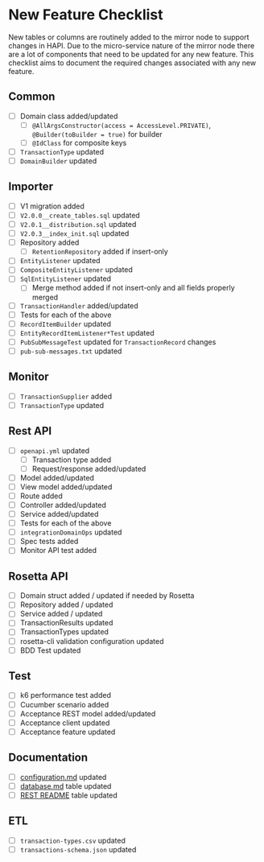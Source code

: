 # New Feature Checklist

New tables or columns are routinely added to the mirror node to support changes in HAPI. Due to the micro-service
nature of the mirror node there are a lot of components that need to be updated for any new feature. This checklist
aims to document the required changes associated with any new feature.

## Common

- [ ] Domain class added/updated
  - [ ] `@AllArgsConstructor(access = AccessLevel.PRIVATE)`, `@Builder(toBuilder = true)` for builder
  - [ ] `@IdClass` for composite keys
- [ ] `TransactionType` updated
- [ ] `DomainBuilder` updated

## Importer

- [ ] V1 migration added
- [ ] `V2.0.0__create_tables.sql` updated
- [ ] `V2.0.1__distribution.sql` updated
- [ ] `V2.0.3__index_init.sql` updated
- [ ] Repository added
  - [ ] `RetentionRepository` added if insert-only
- [ ] `EntityListener` updated
- [ ] `CompositeEntityListener` updated
- [ ] `SqlEntityListener` updated
  - [ ] Merge method added if not insert-only and all fields properly merged
- [ ] `TransactionHandler` added/updated
- [ ] Tests for each of the above
- [ ] `RecordItemBuilder` updated
- [ ] `EntityRecordItemListener*Test` updated
- [ ] `PubSubMessageTest` updated for `TransactionRecord` changes
- [ ] `pub-sub-messages.txt` updated

## Monitor

- [ ] `TransactionSupplier` added
- [ ] `TransactionType` updated

## Rest API

- [ ] `openapi.yml` updated
  - [ ] Transaction type added
  - [ ] Request/response added/updated
- [ ] Model added/updated
- [ ] View model added/updated
- [ ] Route added
- [ ] Controller added/updated
- [ ] Service added/updated
- [ ] Tests for each of the above
- [ ] `integrationDomainOps` updated
- [ ] Spec tests added
- [ ] Monitor API test added

## Rosetta API

- [ ] Domain struct added / updated if needed by Rosetta
- [ ] Repository added / updated
- [ ] Service added / updated
- [ ] TransactionResults updated
- [ ] TransactionTypes updated
- [ ] rosetta-cli validation configuration updated
- [ ] BDD Test updated

## Test

- [ ] k6 performance test added
- [ ] Cucumber scenario added
- [ ] Acceptance REST model added/updated
- [ ] Acceptance client updated
- [ ] Acceptance feature updated

## Documentation

- [ ] [configuration.md](/docs/configuration.md) updated
- [ ] [database.md](/docs/database.md#indexes) table updated
- [ ] [REST README](/docs/rest/README.md#database) table updated

## ETL

- [ ] `transaction-types.csv` updated
- [ ] `transactions-schema.json` updated
